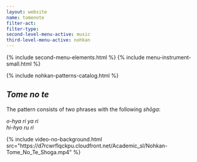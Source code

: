 ```yaml
---
layout: website
name: tomenote
filter-act:
filter-type:
second-level-menu-active: music
third-level-menu-active: nohkan
---
```


{% include second-menu-elements.html %}
{% include menu-instrument-small.html %}


<main class="page-content">
<div class="wrapper sidebar-contents">
  <aside class="sidebar-contents__table">
    {% include nohkan-patterns-catalog.html %}
  </aside>
  <section class="sidebar-contents__section">
  <div class="text-container">
    <h2><em>Tome no te</em></h2>
    <p>The pattern consists of two phrases with the following <em>shōga</em>:</p><p>
<em>o-hya ri ya ri<br>
hi-hyo ru ri
</em>
</p>
{% include video-no-background.html
  src="https://d7rcwrflqckpu.cloudfront.net/Academic_sl/Nohkan-Tome_No_Te_Shoga.mp4"
%}
  </div>
  </section>
  </div>
</main>
